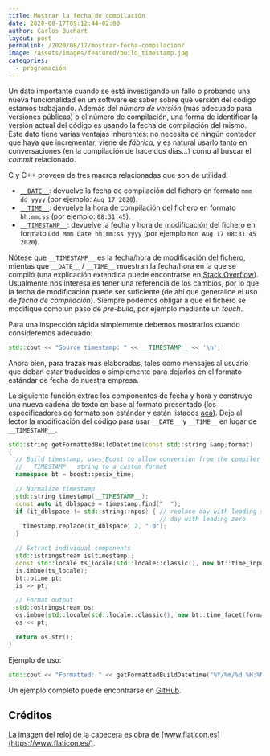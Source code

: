 ```yaml
---
title: Mostrar la fecha de compilación
date: 2020-08-17T09:12:44+02:00
author: Carlos Buchart
layout: post
permalink: /2020/08/17/mostrar-fecha-compilacion/
image: /assets/images/featured/build_timestamp.jpg
categories:
  - programación
---
```

Un dato importante cuando se está investigando un fallo o probando una nueva funcionalidad en un software es saber sobre qué versión del código estamos trabajando. Además del _número de versión_ (más adecuado para versiones públicas) o el número de compilación, una forma de identificar la versión actual del código es usando la fecha de compilación del mismo. Este dato tiene varias ventajas inherentes: no necesita de ningún contador que haya que incrementar, viene de _fábrica_, y es natural usarlo tanto en conversaciones (en la compilación de hace dos días...) como al buscar el _commit_ relacionado.

C y C++ proveen de tres macros relacionadas que son de utilidad:

- [`__DATE__`](https://www.cprogramming.com/reference/preprocessor/__DATE__.html): devuelve la fecha de compilación del fichero en formato `mmm dd yyyy` (por ejemplo: `Aug 17 2020`).
- [`__TIME__`](https://www.cprogramming.com/reference/preprocessor/__TIME__.html): devuelve la hora de compilación del fichero en formato `hh:mm:ss` (por ejemplo: `08:31:45`).
- [`__TIMESTAMP__`](https://www.cprogramming.com/reference/preprocessor/__TIMESTAMP__.html): devuelve la fecha y hora de modificación del fichero en formato `Ddd Mmm Date hh:mm:ss yyyy` (por ejemplo `Mon Aug 17 08:31:45 2020`).

Nótese que `__TIMESTAMP__` es la fecha/hora de modificación del fichero, mientas que `__DATE__` / `__TIME__` muestran la fecha/hora en la que se compiló (una explicación extendida puede encontrarse en [Stack Overflow](https://stackoverflow.com/q/27691101/1485885)). Usualmente nos interesa es tener una referencia de los cambios, por lo que la fecha de modificación puede ser suficiente (de ahí que generalice el uso de _fecha de compilación_). Siempre podemos obligar a que el fichero se modifique como un paso de _pre-build_, por ejemplo mediante un _touch_.

Para una inspección rápida simplemente debemos mostrarlos cuando consideremos adecuado:

```cpp
std::cout << "Source timestamp: " << __TIMESTAMP__ << '\n';
```

Ahora bien, para trazas más elaboradas, tales como mensajes al usuario que deban estar traducidos o simplemente para dejarlos en el formato estándar de fecha de nuestra empresa.

La siguiente función extrae los componentes de fecha y hora y construye una nueva cadena de texto en base al formato presentado (los especificadores de formato son estándar y están listados [acá](http://www.cplusplus.com/reference/ctime/strftime/)). Dejo al lector la modificación del código para usar `__DATE__` y `__TIME__` en lugar de `__TIMESTAMP__`.

```cpp
std::string getFormattedBuildDatetime(const std::string &amp;format)
{
  // Build timestamp, uses Boost to allow conversion from the compiler
  // __TIMESTAMP__ string to a custom format
  namespace bt = boost::posix_time;

  // Normalize timestamp
  std::string timestamp(__TIMESTAMP__);
  const auto it_dblspace = timestamp.find("  ");
  if (it_dblspace != std::string::npos) { // replace day with leading space by
                                          // day with leading zero
    timestamp.replace(it_dblspace, 2, " 0");
  }

  // Extract individual components
  std::istringstream is(timestamp);
  const std::locale ts_locale(std::locale::classic(), new bt::time_input_facet("%a %b %d %H:%M:%S %Y"));
  is.imbue(ts_locale);
  bt::ptime pt;
  is >> pt;

  // Format output
  std::ostringstream os;
  os.imbue(std::locale(std::locale::classic(), new bt::time_facet(format.c_str())));
  os << pt;

  return os.str();
}
```

Ejemplo de uso:

```cpp
std::cout << "Formatted: " << getFormattedBuildDatetime("%Y/%m/%d %H:%M:%S") << '\n';
```

Un ejemplo completo puede encontrarse en [GitHub](https://github.com/cbuchart/HeaderFiles.com/tree/master/BuildDateTime).

## Créditos

La imagen del reloj de la cabecera es obra de [www.flaticon.es](https://www.flaticon.es/).